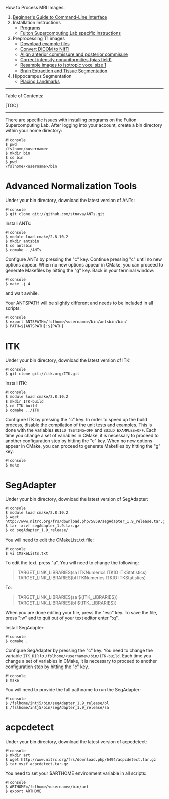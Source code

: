 How to Process MRI Images:

1. [Beginner's Guide to Command-Line Interface](begin_primer)
2. Installation Instructions
    * [Programs](Home)
    * [Fulton Supercomputing Lab specific instructions](fsl)
3. Preprocessing T1 images
     * [Download example files](https://bitbucket.org/njhunsaker/preprocessing-t1-example)
     * [Convert DICOM to NIfTI](preprocessing_dcm2nii)
     * [Align anterior commissure and posterior commisure](preprocessing_acpcdetect)
     * [Correct intensity nonuniformities (bias field)](preprocessing_N4BiasFieldCorrection)
     * [Resample images to isotropic voxel size 1](preprocessing_resample)
     * [Brain Extraction and Tissue Segmentation](preprocessing_antscorticalthickness)
4. Hippocampus Segmentation
     * [Placing Landmarks](hpc_landmarks)

---------------------------------------

Table of Contents:

[TOC]

---------------------------------------

There are specific issues with installing programs on the Fulton Supercomputing Lab. After logging into your account, create a bin directory within your home directory:

```
#!console
$ pwd
/fslhome/<username>
$ mkdir bin
$ cd bin
$ pwd
/fslhome/<username>/bin
```

# Advanced Normalization Tools

Under your bin directory, download the latest version of ANTs:

```
#!console
$ git clone git://github.com/stnava/ANTs.git
```

Install ANTs:

```
#!console
$ module load cmake/2.8.10.2 
$ mkdir antsbin
$ cd antsbin
$ ccmake ../ANTs
```

Configure ANTs by pressing the "c" key. Continue pressing "c" until no new options appear. When no new options appear in CMake, you can proceed to generate Makefiles by hitting the "g" key. Back in your terminal window:

```
#!console
$ make -j 4
```

and wait awhile.

Your ANTSPATH will be slightly different and needs to be included in all scripts:

```
#!console
$ export ANTSPATH=/fslhome/<username>/bin/antsbin/bin/
$ PATH=${ANTSPATH}:${PATH}
```

# ITK

Under your bin directory, download the latest version of ITK:

```
#!console
$ git clone git://itk.org/ITK.git
```

Install ITK:

```
#!console
$ module load cmake/2.8.10.2
$ mkdir ITK-build
$ cd ITK-build
$ ccmake ../ITK
```

Configure ITK by pressing the "c" key. In order to speed up the build process, disable the compilation of the unit tests and examples. This is done with the variables `BUILD TESTING=OFF` and `BUILD EXAMPLES=OFF`. Each time you change a set of variables in CMake, it is necessary to proceed to another configuration step by hitting the "c" key.
When no new options appear in CMake, you can proceed to generate Makefiles by hitting the "g" key.

```
#!console
$ make
```

# SegAdapter

Under your bin directory, download the latest version of SegAdapter:

```
#!console
$ module load cmake/2.8.10.2 
$ wget http://www.nitrc.org/frs/download.php/5859/segAdapter_1.9_release.tar.gz
$ tar -xzvf segAdapter_1.9.tar.gz
$ cd segAdapter_1.9_release/
```

You will need to edit the CMakeList.txt file:

```
#!console
$ vi CMakeLists.txt
```

To edit the text, press "a". You will need to change the following:

> TARGET_LINK_LIBRARIES(sa ITKNumerics ITKIO ITKStatistics)
> TARGET_LINK_LIBRARIES(bl ITKNumerics ITKIO ITKStatistics)

To:

> TARGET_LINK_LIBRARIES(sa ${ITK_LIBRARIES})
> TARGET_LINK_LIBRARIES(bl ${ITK_LIBRARIES})

When you are done editing your file, press the "esc" key. To save the file, press ":w" and to quit out of your text editor enter ":q".

Install SegAdapter:

```
#!console
$ ccmake .
```

Configure SegAdapter by pressing the "c" key. You need to change the variable `ITK_DIR` to `/fslhome/<username>/bin/ITK-build`. Each time you change a set of variables in CMake, it is necessary to proceed to another configuration step by hitting the "c" key.

```
#!console
$ make
```

You will need to provide the full pathname to run the SegAdapter:

```
#!console
$ /fslhome/intj5/bin/segAdapter_1.9_release/bl
$ /fslhome/intj5/bin/segAdapter_1.9_release/sa
```

# acpcdetect

Under your bin directory, download the latest version of acpcdetect:

```
#!console
$ mkdir art
$ wget http://www.nitrc.org/frs/download.php/6494/acpcdetect.tar.gz
$ tar xvzf acpcdetect.tar.gz 
```

You need to set your $ARTHOME environment variable in all scripts:

```
#!console
$ ARTHOME=/fslhome/<username>/bin/art
$ export ARTHOME
```
